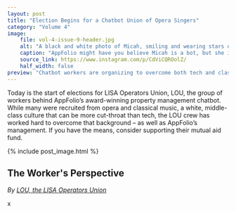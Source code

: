 ```yaml
---
layout: post
title: "Election Begins for a Chatbot Union of Opera Singers"
category: "Volume 4"
image:
    file: vol-4-issue-9-header.jpg
    alt: "A black and white photo of Micah, smiling and wearing stars on her cheek"
    caption: "AppFolio might have you believe Micah is a bot, but she is not. She is a multilingual singer, conductor, and chatbot operator."
    source_link: https://www.instagram.com/p/CdViCQROolZ/
    half_width: false
preview: "Chatbot workers are organizing to overcome both tech and classical music culture"
---
```


Today is the start of elections for LISA Operators Union, LOU, the group of workers behind AppFolio’s award-winning property management chatbot. While many were recruited from opera and classical music, a white, middle-class culture that can be more cut-throat than tech, the LOU crew has worked hard to overcome that background – as well as AppFolio’s management. If you have the means, consider supporting their mutual aid fund.

<!-- DO NOT remove the excerpt tag -->
<!--excerpt-->
<!-- remaining content goes below here -->

<!-- DO NOT remove the header image -->
{% include post_image.html %}

## The Worker's Perspective

_By [LOU, the LISA Operators Union](https://twitter.com/lisaopsunited/)_

x
